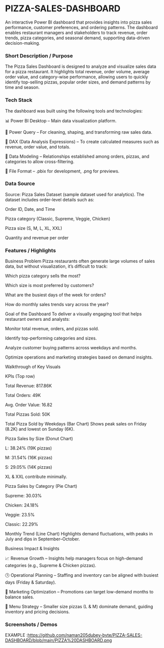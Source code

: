 # PIZZA-SALES-DASHBOARD

An interactive Power BI dashboard that provides insights into pizza sales performance, customer preferences, and ordering patterns. The dashboard enables restaurant managers and stakeholders to track revenue, order trends, pizza categories, and seasonal demand, supporting data-driven decision-making.

 ### Short Description / Purpose

The Pizza Sales Dashboard is designed to analyze and visualize sales data for a pizza restaurant. It highlights total revenue, order volume, average order value, and category-wise performance, allowing users to quickly identify top-selling pizzas, popular order sizes, and demand patterns by time and season.

### Tech Stack

The dashboard was built using the following tools and technologies:

📊 Power BI Desktop – Main data visualization platform.

📂 Power Query – For cleaning, shaping, and transforming raw sales data.

🧮 DAX (Data Analysis Expressions) – To create calculated measures such as revenue, order value, and totals.

📝 Data Modeling – Relationships established among orders, pizzas, and categories to allow cross-filtering.

📁 File Format – .pbix for development, .png for previews.

### Data Source

Source: Pizza Sales Dataset (sample dataset used for analytics).
The dataset includes order-level details such as:

Order ID, Date, and Time

Pizza category (Classic, Supreme, Veggie, Chicken)

Pizza size (S, M, L, XL, XXL)

Quantity and revenue per order

### Features / Highlights

Business Problem
Pizza restaurants often generate large volumes of sales data, but without visualization, it’s difficult to track:

Which pizza category sells the most?

Which size is most preferred by customers?

What are the busiest days of the week for orders?

How do monthly sales trends vary across the year?

Goal of the Dashboard
To deliver a visually engaging tool that helps restaurant owners and analysts:

Monitor total revenue, orders, and pizzas sold.

Identify top-performing categories and sizes.

Analyze customer buying patterns across weekdays and months.

Optimize operations and marketing strategies based on demand insights.

Walkthrough of Key Visuals

KPIs (Top row)

Total Revenue: 817.86K

Total Orders: 49K

Avg. Order Value: 16.82

Total Pizzas Sold: 50K

Total Pizza Sold by Weekdays (Bar Chart)
Shows peak sales on Friday (8.2K) and lowest on Sunday (6K).

Pizza Sales by Size (Donut Chart)

L: 38.24% (19K pizzas)

M: 31.54% (16K pizzas)

S: 29.05% (14K pizzas)

XL & XXL contribute minimally.

Pizza Sales by Category (Pie Chart)

Supreme: 30.03%

Chicken: 24.18%

Veggie: 23.5%

Classic: 22.29%

Monthly Trend (Line Chart)
Highlights demand fluctuations, with peaks in July and dips in September–October.

Business Impact & Insights

📈 Revenue Growth – Insights help managers focus on high-demand categories (e.g., Supreme & Chicken pizzas).

🕒 Operational Planning – Staffing and inventory can be aligned with busiest days (Friday & Saturday).

🎯 Marketing Optimization – Promotions can target low-demand months to balance sales.

🍕 Menu Strategy – Smaller size pizzas (L & M) dominate demand, guiding inventory and pricing decisions.

### Screenshots / Demos
 
   EXAMPLE :https://github.com/naman205dubey-byte/PIZZA-SALES-DASHBOARD/blob/main/PIZZA%20DASHBOARD.png



